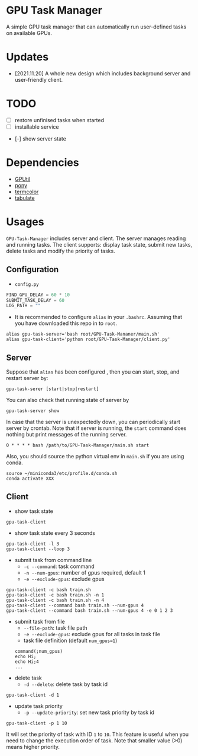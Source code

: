 # GPU Task Manager
A simple GPU task manager that can automatically run user-defined tasks on available GPUs.

# Updates
- [2021.11.20] A whole new design which includes background server and user-friendly client.

# TODO
- [ ] restore unfinised tasks when started
- [ ] installable service
- [-] show server state

# Dependencies
- [GPUtil](https://github.com/anderskm/gputil)
- [pony](https://ponyorm.org/)
- [termcolor](https://pypi.org/project/termcolor/)
- [tabulate](https://pypi.org/project/tabulate/)

# Usages
`GPU-Task-Manager` includes server and client. The server manages reading and running tasks. The client supports: display task state, submit new tasks, delete tasks and modify the priority of tasks.


## Configuration
- `config.py`

```python
FIND_GPU_DELAY = 60 * 10
SUBMIT_TASK_DELAY = 60
LOG_PATH = ""
```

- It is recommended to configure `alias` in your `.bashrc`. Assuming that you have downloaded this repo in to `root`.

```shell
alias gpu-task-server='bash root/GPU-Task-Mananer/main.sh'
alias gpu-task-client='python root/GPU-Task-Manager/client.py'
```

## Server
Suppose that `alias` has been configured , then you can start, stop, and restart server by:

```shell
gpu-task-serer [start|stop|restart]
```

You can also check thet running state of server by

```shell
gpu-task-server show
```

In case that the server is unexpectedly down, you can periodically start server by crontab. Note that if server is running, the `start` command does nothing but print messages of the running server.

```shell
0 * * * * bash /path/to/GPU-Task-Manager/main.sh start
```

Also, you should source the python virtual env in `main.sh` if you are using conda.

```shell
source ~/miniconda3/etc/profile.d/conda.sh
conda activate XXX
```

## Client
- show task state
```shell
gpu-task-client
```
- show task state every 3 seconds
```shell
gpu-task-client -l 3
gpu-task-client --loop 3
```
- submit task from command line
    - `-c --command`: task command
    - `-n --num-gpus`: number of gpus required, default 1
    - `-e --exclude-gpus`: exclude gpus
```shell
gpu-task-client -c bash train.sh
gpu-task-client -c bash train.sh -n 1
gpu-task-client -c bash train.sh -n 4
gpu-task-client --command bash train.sh --num-gpus 4
gpu-task-client --command bash train.sh --num-gpus 4 -e 0 1 2 3
```
- submit task from file
    - `--file-path`: task file path
    - `-e --exclude-gpus`: exclude gpus for all tasks in task file
    - task file definition (default `num_gpus=1`)
    ```
    command(;num_gpus)
    echo Hi;
    echo Hi;4
    ...
    ```
- delete task
    - `-d --delete`: delete task by task id
```shell
gpu-task-client -d 1
```

- update task priority
    - `-p --update-priority`: set new task priority by task id
```shell
gpu-task-client -p 1 10
```
It will set the priority of task with ID `1` to `10`.
This feature is useful when you need to change the execution order of task. Note that smaller value (>0) means higher priority.